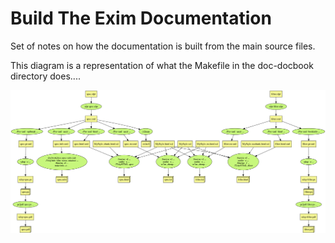 
Build The Exim Documentation
============================

Set of notes on how the documentation is built from the main source
files.

This diagram is a representation of what the Makefile in the doc-docbook
directory does....

![](attachments/everything.png)